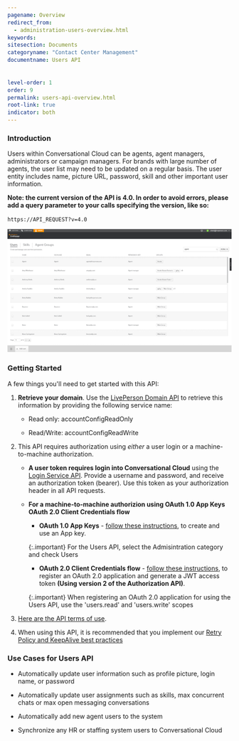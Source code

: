 ```yaml
---
pagename: Overview
redirect_from:
  - administration-users-overview.html
keywords:
sitesection: Documents
categoryname: "Contact Center Management"
documentname: Users API


level-order: 1
order: 9
permalink: users-api-overview.html
root-link: true
indicator: both
---
```

### Introduction

Users within Conversational Cloud can be agents, agent managers, administrators or campaign managers.  For brands with large number of agents, the user list may need to be updated on a regular basis.  The user entity includes name, picture URL, password, skill and other important user information.

**Note: the current version of the API is 4.0. In order to avoid errors, please add a query parameter to your calls specifying the version, like so:**

`https://API_REQUEST?v=4.0`


![UsersOverview](img/usersoverview.png)

### Getting Started

A few things you'll need to get started with this API:

1. **Retrieve your domain**. Use the [LivePerson Domain API](agent-domain-domain-api.html) to retrieve this information by providing the following service name:

	* Read only: accountConfigReadOnly

	* Read/Write: accountConfigReadWrite

2. This API requires authorization using _either_ a user login or a machine-to-machine authorization.

	* **A user token requires login into Conversational Cloud** using the [Login Service API](login-getting-started.html). Provide a username and password, and receive an authorization token (bearer). Use this token as your authorization header in all API requests.

	* **For a machine-to-machine authorizion using OAuth 1.0 App Keys OAuth 2.0 Client Credentials flow**
		* **OAuth 1.0 App Keys** - [follow these instructions](create-oauth-1-0-api-keys.html), to create and use an App key.
		
		{:.important}
	For the Users API, select the Admisintration category and check Users

		* **OAuth 2.0 Client Credentials flow** - [follow these instructions](oauth-2-0-client-credentials.html), to register an OAuth 2.0 application and generate a JWT access token **(Using version 2 of the Authorization API)**.  

		{:.important}
	When registering an OAuth 2.0 application for using the Users API, use the 'users.read' and 'users.write' scopes

3. [Here are the API terms of use](https://www.liveperson.com/policies/apitou).

4. When using this API, it is recommended that you implement our [Retry Policy and KeepAlive best practices](guides-retry-policy.html)

### Use Cases for Users API

* Automatically update user information such as profile picture, login name, or password

* Automatically update user assignments such as skills, max concurrent chats or max open messaging conversations

* Automatically add new agent users to the system

* Synchronize  any HR or staffing system users to Conversational Cloud
